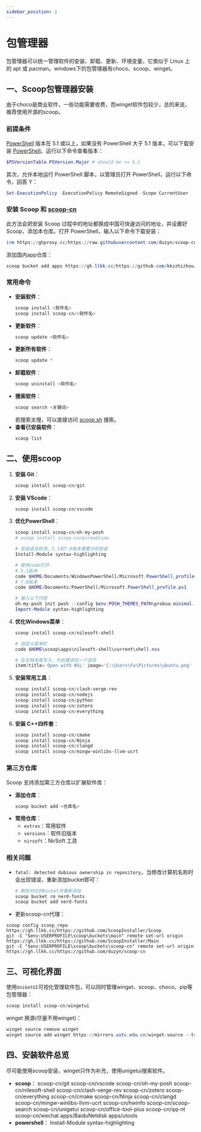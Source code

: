 ```yaml
---
sidebar_position: 2
---
```


# 包管理器

包管理器可以统一管理软件的安装、卸载、更新、环境变量，它类似于 Linux 上的 apt 或 pacman。windows下的包管理器有choco、scoop、winget。

## 一、Scoop包管理器安装
由于choco是商业软件，一些功能需要收费，而winget软件包较少，总的来说，推荐使用开源的scoop。

### 前提条件

[PowerShell](https://learn.microsoft.com/zh-cn/powershell/) 版本在 5.1 或以上，如果没有 PowerShell 大于 5.1 版本，可以下载安装 [PowerShell](https://learn.microsoft.com/zh-cn/powershell/scripting/install/installing-powershell-on-windows?view=powershell-7.4#install-powershell-using-winget-recommended)。运行以下命令查看版本：

```powershell
$PSVersionTable.PSVersion.Major # should be >= 5.1
```

其次，允许本地运行 PowerShell 脚本，以管理员打开 PowerShell，运行以下命令，回答 Y：

```powershell
Set-ExecutionPolicy -ExecutionPolicy RemoteSigned -Scope CurrentUser
```

### 安装 Scoop 和 [scoop-cn](https://github.com/duzyn/scoop-cn)

此方法会把安装 Scoop 过程中的地址都换成中国可快速访问的地址，并设置好 Scoop，添加本仓库。打开 PowerShell，输入以下命令下载安装：

```powershell
irm https://ghproxy.cc/https://raw.githubusercontent.com/duzyn/scoop-cn/master/install.ps1 | iex
```

添加国内app仓库：
```powershell
scoop bucket add apps https://gh.llkk.cc/https://github.com/kkzzhizhou/scoop-apps
```

### 常用命令

- **安装软件**：
  ```powershell
  scoop install <软件名>
  scoop install scoop-cn/<软件名>
  ```
- **更新软件**：
  ```powershell
  scoop update <软件名>
  ```
- **更新所有软件**：
  ```powershell
  scoop update *
  ```
- **卸载软件**：
  ```powershell
  scoop uninstall <软件名>
  ```
- **搜索软件**：
  ```powershell
  scoop search <关键词>
  ```
  若搜索太慢，可以直接访问 [scoop.sh](https://scoop.sh/) 搜索。
- **查看已安装软件**：
  ```powershell
  scoop list
  ```

## 二、使用scoop

1. **安装 Git**：
    ```powershell
    scoop install scoop-cn/git
    ```
2. **安装 VScode**：
    ```powershell
    scoop install scoop-cn/vscode
    ```
3. **优化PowerShell**：
    ```powershell
    scoop install scoop-cn/oh-my-posh
    # scoop install scoop-cn/psreadline
    
    # 安装语法检测，5.1和7.0版本需要分别安装
    Install-Module syntax-highlighting

    # 使用code打开
    # 5.1版本
    code $HOME/Documents/WindowsPowerShell/Microsoft.PowerShell_profile.ps1
    # 7.0版本
    code $HOME/Documents/PowerShell/Microsoft.PowerShell_profile.ps1

    # 输入以下内容
    oh-my-posh init pwsh --config $env:POSH_THEMES_PATH\probua.minimal.omp.json | Invoke-Expression
    Import-Module syntax-highlighting
    ```
4. **优化Windows菜单**：
    ```powershell
    scoop install scoop-cn/nilesoft-shell

    # 自定义菜单栏
    code $HOME\scoop\apps\nilesoft-shell\current\shell.nss

    # 在文档末尾写入，为右键添加一个选项
    item(title='Open with WSL' image='C:\Users\Fu\Pictures\ubuntu.png' cmd-line='/K ubuntu -c zsh ')
    ```
5. **安装常用工具**：
    ```powershell
    scoop install scoop-cn/clash-verge-rev
    scoop install scoop-cn/nodejs
    scoop install scoop-cn/python
    scoop install scoop-cn/zotero
    scoop install scoop-cn/everything
    ```
6. **安装 C++四件套**：
    ```powershell
    scoop install scoop-cn/cmake
    scoop install scoop-cn/Ninja
    scoop install scoop-cn/clangd
    scoop install scoop-cn/mingw-winlibs-llvm-ucrt
    ```

### 第三方仓库

Scoop 支持添加第三方仓库以扩展软件库：

- **添加仓库**：
  ```powershell
  scoop bucket add <仓库名>
  ```
- **常用仓库**：
  - `extras`：常用软件
  - `versions`：软件旧版本
  - `nirsoft`：NirSoft 工具

### 相关问题
- `fatal: detected dubious ownership in repository`，当修改计算机名称时会出现错误，重新添加bucket即可：
    ```powershell
    # 删除对应的bucket并重新添加
    scoop bucket rm nerd-fonts
    scoop bucket add nerd-fonts
    ```
- 更新scoop-cn代理：
```
scoop config scoop_repo https://gh.llkk.cc/https://github.com/ScoopInstaller/Scoop
git -C "$env:USERPROFILE\scoop\buckets\main" remote set-url origin https://gh.llkk.cc/https://github.com/ScoopInstaller/Main
git -C "$env:USERPROFILE\scoop\buckets\scoop-cn" remote set-url origin https://gh.llkk.cc/https://github.com/duzyn/scoop-cn
```
## 三、可视化界面
使用`UniGetUI`可视化管理软件包，可以同时管理winget、scoop、choco、pip等包管理器：
```powershell
scoop install scoop-cn/wingetui
```

winget 换源(尽量不用winget)：
```powershell
winget source remove winget
winget source add winget https://mirrors.ustc.edu.cn/winget-source --trust-level trusted
```

## 四、安装软件总览
尽可能使用scoop安装，winget只作为补充，使用unigetui搜索软件。
- **scoop**：
    scoop-cn/git
    scoop-cn/vscode
    scoop-cn/oh-my-posh
    scoop-cn/nilesoft-shell
    scoop-cn/clash-verge-rev
    scoop-cn/zotero
    scoop-cn/everything
    scoop-cn/cmake
    scoop-cn/Ninja
    scoop-cn/clangd
    scoop-cn/mingw-winlibs-llvm-ucrt
    scoop-cn/hwinfo
    scoop-cn/scoop-search
    scoop-cn/unigetui
    scoop-cn/office-tool-plus
    scoop-cn/qq-nt
    scoop-cn/wechat
    apps/BaiduNetdisk
    apps/utools
- **powershell**：
    Install-Module syntax-highlighting

